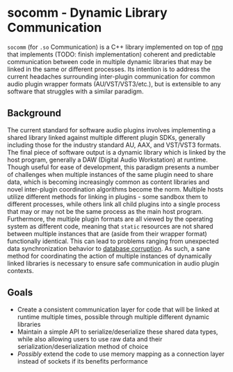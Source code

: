 # socomm - Dynamic Library Communication

`socomm` (for `.so` Communication) is a C++ library implemented on top of [nng](https://github.com/nanomsg/nng) that implements (TODO: finish implementation) coherent and predictable communication between code in multiple dynamic libraries that may be linked in the same or different processes. Its intention is to address the current headaches surrounding inter-plugin communication for common audio plugin wrapper formats (AU/VST/VST3/etc.), but is extensible to any software that struggles with a similar paradigm.

## Background

The current standard for software audio plugins involves implementing a shared library linked against multiple different plugin SDKs, generally including those for the industry standard AU, AAX, and VST/VST3 formats. The final piece of software output is a dynamic library which is linked by the host program, generally a DAW (Digital Audio Workstation) at runtime. Though useful for ease of development, this paradigm presents a number of challenges when multiple instances of the same plugin need to share data, which is becoming increasingly common as content libraries and novel inter-plugin coordination algorithms become the norm. Multiple hosts utilize different methods for linking in plugins - some sandbox them to different processes, while others link all child plugins into a single process that may or may not be the same process as the main host program. Furthermore, the multiple plugin formats are all viewed by the operating system as different code, meaning that `static` resources are not shared between multiple instances that are (aside from their wrapper format) functionally identical. This can lead to problems ranging from unexpected data synchronization behavior to [database corruption](https://www.sqlite.org/draft/howtocorrupt.html#multiple_copies_of_sqlite_linked_into_the_same_application). As such, a sane method for coordinating the action of multiple instances of dynamically linked libraries is necessary to ensure safe communication in audio plugin contexts.


## Goals
- Create a consistent communication layer for code that will be linked at runtime multiple times, possible through multiple different dynamic libraries
- Maintain a simple API to serialize/deserialize these shared data types, while also allowing users to use raw data and their serialization/deserialization method of choice
- *Possibly* extend the code to use memory mapping as a connection layer instead of sockets if its benefits performance
